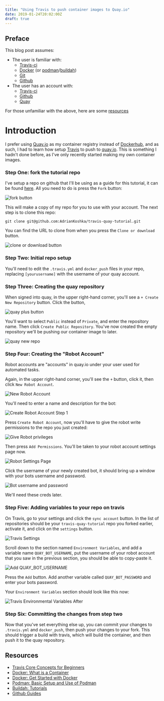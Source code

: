 ```yaml
---
title: "Using Travis to push container images to Quay.io"
date: 2019-01-24T20:02:00Z
draft: true
---
```


## Preface

This blog post assumes:

- The user is familiar with:
    - [Travis-ci](https://travis-ci.org)
    - [Docker](https://www.docker.com/) (or [podman](https://podman.io)/[buildah](https://buildah.io))
    - [Git](https://git-scm.com/)
    - [Github](https://github.com)
- The user has an account with:
    - [Travis-ci](https://travis-ci.org)
    - [Github](https://github.com)
    - [Quay](https://quay.io)


For those unfamiliar with the above, here are some [resources](#resources)

# Introduction

I prefer using [Quay.io](https://quay.io) as my container registry instead of
[Dockerhub](https://hub.docker.com), and as such, I had to learn how setup
[Travis](https://travis-ci.org) to push to [quay.io](https://quay.io). This is
something I hadn't done before, as I've only recently started making my own
container images.

### Step One: fork the tutorial repo

I've setup a repo on github that I'll be using as a guide for this tutorial, it
can be found [here](https://github.com/AdrianKoshka/travis-quay-tutorial). All
you need to do is press the `Fork` button:

![fork button](/blog/imgs/fork-button.png)

This will make a copy of my repo for you to use with your account. The next step
is to clone this repo:

`git clone git@github.com:AdrianKoshka/travis-quay-tutorial.git`

You can find the URL to clone from when you press the `Clone or download` button.

![clone or download button](/blog/imgs/clone-button-quay-travis-tut.png)

### Step Two: Initial repo setup

You'll need to edit the `.travis.yml` and `docker_push` files in your repo,
replacing `[yourusername]` with the username of your quay account. 

<script src="https://gist.github.com/AdrianKoshka/52691ea092f24997488b0bcdefd6d0b5.js"></script>

<script src="https://gist.github.com/AdrianKoshka/ee32d9157fd941f98c4eb60afac919ff.js"></script>

### Step Three: Creating the quay repository

When signed into quay, in the upper right-hand corner, you'll see a
`+ Create New Repository` button. Click the button,

![quay plus button](/blog/imgs/quay-plus-button.png)

You'll want to select `Public` instead of `Private`, and enter the repository name.
Then click `Create Public Repository`. You've now created the empty repository
we'll be pushing our container image to later.

![quay new repo](/blog/imgs/quay-new-repo.png)

### Step Four: Creating the "Robot Account"

Robot accounts are "accounts" in quay.io under your user used for automated tasks.

Again, in the upper right-hand corner, you'll see the `+` button, click it, then
click `New Robot Account`.

![New Robot Account](/blog/imgs/new-robot-account.png)

You'll need to enter a name and description for the bot:

![Create Robot Account Step 1](/blog/imgs/create-robot-step-one.png)

Press `Create Robot Account`, now you'll have to give the robot write
permissions to the repo you just created:

![Give Robot privileges](/blog/imgs/robot-give-privs.png)

Then press `Add Permissions`. You'll be taken to your robot account settings
page now.

![Robot Settings Page](/blog/imgs/robot-account-settings.png)

Click the username of your newly created bot, it should bring up a window
with your bots username and password.

![Bot username and password](/blog/imgs/bot-creds.png)

We'll need these creds later.

### Step Five: Adding variables to your repo on travis

On Travis, go to your settings and click the `sync account` button. In the list
of repositories should be your `travis-quay-tutorial` repo you forked earlier,
activate it, and click on the `settings` button.

![Travis Settings](/blog/imgs/travis-settings.png)

Scroll down to the section named `Environment Variables`, and add a variable
name `QUAY_BOT_USERNAME`, put the username of your robot account that you saw
in the previous section, you should be able to copy-paste it.

![Add QUAY_BOT_USERNAME](/blog/imgs/travis-env-var-username.png)

Press the `Add` button. Add another variable called `QUAY_BOT_PASSWORD` and
enter your bots password.

Your `Environment Variables` section should look like this now:

![Travis Environmental Variables After](/blog/imgs/travis-env-var-after.png)

### Step Six: Committing the changes from step two

Now that you've set everything else up, you can commit your changes to
`.travis.yml` and `docker_push`, then push your changes to your fork. This
should trigger a build with travis, which will build the container, and then
push it to the quay repository.

## Resources

- [Travis Core Concepts for Beginners](https://docs.travis-ci.com/user/for-beginners)
- [Docker: What is a Container](https://www.docker.com/resources/what-container)
- [Docker: Get Started with Docker](https://www.docker.com/get-started)
- [Podman: Basic Setup and Use of Podman](https://github.com/containers/libpod/blob/master/docs/tutorials/podman_tutorial.md)
- [Buildah: Tutorials](https://github.com/containers/buildah/tree/master/docs/tutorials)
- [Github Guides](https://guides.github.com/)